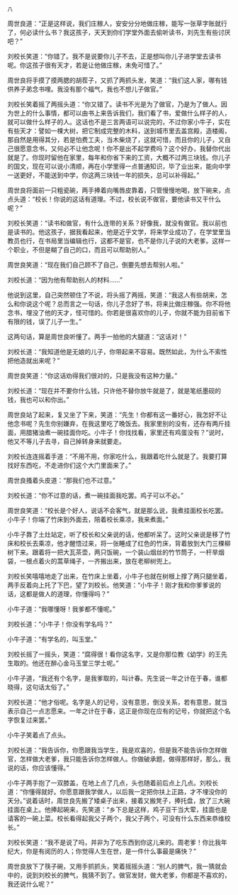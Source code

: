     八 

   周世良道：“正是这样说，我们庄稼人，安安分分地做庄稼，能写一张草字账就行了，何必读什么书？我这孩子，天天到你们学堂外面去偷听读书，刘先生有些讨厌吧？”

   刘校长笑道：“你错了。我不是说要你儿子不去，正是想叫你儿子进学堂去读书呢。你这孩子很有天才，若是让他做庄稼，未免可惜了。”

   周世良将手摸了摸两腮的胡茬子，又抓了两抓头发，笑道：“我们这人家，哪有钱供养子弟念书哩。我没有那个福气，我也不想儿子做官。”

   刘校长笑着摇了两摇头道：“你又错了。读书不光是为了做官，乃是为了做人。因为世上的什么事情，都可以由书上来告诉我们，我们看了书，爱做什么样子的人，就可以做什么样子的人。这话也不是三言两语可以说完的，不过你家小牛子，实在有些天才：譬如一棵大树，把它制成完整的木料，送到城市里去盖宫殿，造楼阁，那自然是用得其分，若是怕费工夫，当木柴烧了，这就可惜，而且你的儿子，又自己很愿意念书，又何必不让他念呢！你不是出不起学费吗？这个好办，我替你代出就是了。你现时留他在家里，每年和你省下来的工资，大概不过两三块钱。你儿子的国文，现在可以说小清顺，再在小学里得一点普通知识，毕了业出来，能向中学一送更好，不能送到中学，你这两三块钱一年的损失，总可以补得起。”

   周世良将面前一只粗瓷碗，两手捧着向嘴唇皮靠着，只管慢慢地喝，放下碗来，点点头道：“校长！你说的这话有道理。不过，校长说不做官，要他读书又干什么呢？”

   刘校长笑道：“读书和做官，有什么连带的关系？好像我，就没有做官。我以前也是读书的。他这孩子，据我看起来，他是近乎文学，将来学业成功了，在学堂里当教员也行，在书局里当编辑也行，这都不是官，也不是你儿子说的大老爹。这样一个职业，不但是糊了自己的口，而且可以帮助别人。”

   周世良笑道：“现在我们自己顾不了自己，倒要先想去帮别人啦。”

   刘校长道：“因为他有帮助别人的材料……”

   他说到这里，自己突然顿住了不说，将头摇了两摇，笑道：“我这人有些胡来，怎么和你说这个呢？总而言之一句话，你儿子念好了书，将来比做庄稼强。你不将他念书，埋没了他的天才，怪可惜的。你若是很喜欢你的儿子，你就不能为目前省下有限的钱，误了儿子一生。”

   这两句话，算是周世良听懂了。两手一拍他的大腿道：“这话对！”

   刘校长道：“我知道他是无娘的儿子，你带起来不容易。既然如此，为什么不索性把他造就出来呢？”

   周世良笑道：“你这话劝得我们很对的，只是我没有这种力量。”

   刘校长道：“现在并不要你什么钱，只许他不替你放牛就是了，就是笔纸墨砚的钱，我也可以和你出。”

   周世良站了起来，复又坐了下来，笑道：“先生！你都有这一番好心，我怎好不让他念书呢？先生你别嫌弃，在我这里吃了晚饭去。我家里别的没有，还存有两斤挂面，用腊猪油煮一碗挂面你吃。小牛子！你找找看，家里还有鸡蛋没有？”说时，他又不等儿子去寻，自己掉转身来就要走。

   刘校长连连摇着手道：“不用不用，你家吃什么，我跟着吃什么就是了。我要打算找好东西吃，不走进你们这个大门里面来了。”

   周世良搔着头皮道：“那我们也不过意。”

   刘校长道：“你不过意的话，煮一碗挂面我吃罢。鸡子可以不必。”

   周世良笑道：“校长是个好人，说话不会客气，就是那么说，我煮挂面校长吃罢。小牛子！你端了竹床到外面去，陪着校长乘凉，我来煮面。”

   小牛子靠了土灶站定，听了校长和父亲说的话，他都听呆了。这时父亲说是移了竹床和校长去乘凉，他才醒悟过来，将一张睡成了红色的竹床，背着放到大门三棵柳树下来。跟着将一把大瓦茶壶，两只饭碗，一个装山烟丝的竹节筒子，一杆旱烟袋，一根点着火的蒿草绳子，一齐搬出来，放在老柳树兜上。

   刘校长笑嘻嘻地走了出来，在竹床上坐着，小牛子也就在树根上撑了两只腿坐着，两手反着向上托了下巴，望了刘校长。他笑道：“小牛子！刚才我和你爹爹说的话，这都是做人的道理，你懂得吗？”

   小牛子道：“我哪懂呀！我爹都不懂呢。”

   刘校长道：“小牛子！你没有学名吗？”

   小牛子道：“有学名的，叫玉堂。”

   刘校长摇了一摇头，笑道：“腐得很！看你这名字，又是你那位教《幼学》的王先生取的。他还在醉心金马玉堂三学士呢。”

   小牛子道，“我还有个名字，是我爹取的，叫计春。先生说一年之计在于春，谁都晓得，这句话太俗了。”

   刘校长道：“他才俗呢。名字是人的记号，没有意思，倒没关系，若有意思，就当表示自己一点志愿来。一年之计在于春，这正是你现在应有的记号，你就把这个名字恢复过来罢。”

   小牛子笑着点了点头。

   刘校长道：“我告诉你，你愿跟我当学生，我是欢喜的，但是我不能告诉你怎样做官，怎样做大老爹，我只能告诉你怎样做人。你做破承题，做得那样好，那么，我说的话，你应该懂得。”

   小牛子两手抱了一双膝盖，在地上点了几点，头也随着前后点上几点。刘校长道：“你懂得就好。你愿意跟我学做人，以后我一定把你扶上正路，才不埋没你的天分。”说着话时，周世良先搬了矮桌子出来，接着又搬凳子，捧托盘，放了三大碗挂面在桌上。他捧起碗来，先笑道：“乡下总是这样，鸡子豆干当大荤，挂面也是请客的一碗上菜。校长看得起我父子两个，我父子两个，可没有什么东西来恭维校长。”

   刘校长笑道：“我不是说了吗，并非为了吃东西到你这儿来的。周老爹！你比我年纪大，你是有阅历的人；你觉得人生在世，是一件什么事最是痛快？”

   周世良放下了筷子碗，又用手抓抓头，笑着摇摇头道：“别人的脾气，我一猜就会中的，说到刘校长的脾气，我猜不到了。做官发财，做大老爹，你都是不喜欢的，我还说什么呢？”

